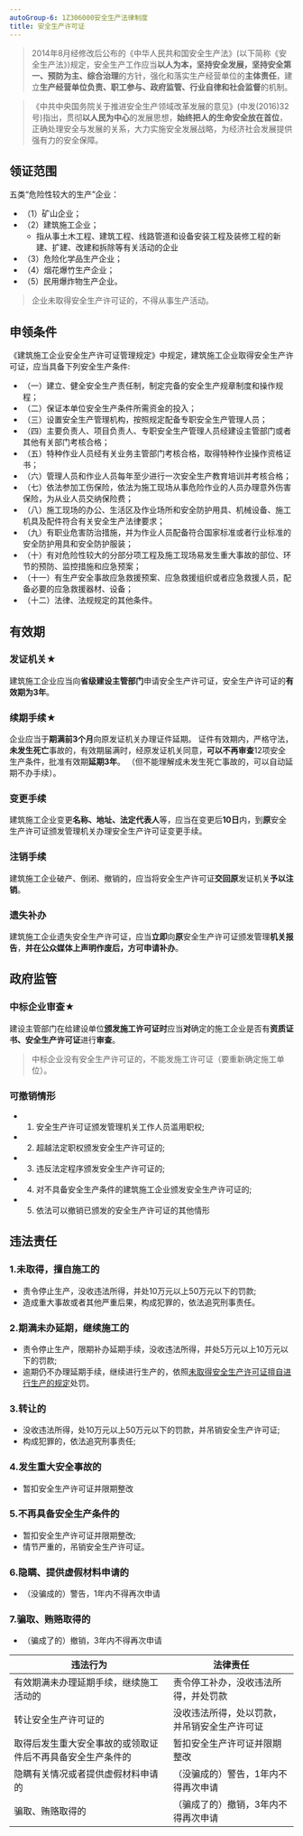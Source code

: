 ```yaml
---
autoGroup-6: 1Z306000安全生产法律制度
title: 安全生产许可证
---
```

> 2014年8月经修改后公布的《中华人民共和国安全生产法》(以下简称《安全生产法》)规定，安全生产工作应当**以人为本，坚持安全发展，坚持安全第一、预防为主、综合治理**的方针，强化和落实生产经营单位的**主体责任**，建立**生产经营单位负责、职工参与、政府监管、行业自律和社会监督**的机制。

> 《中共中央国务院关于推进安全生产领域改革发展的意见》(中发(2016)32号)指出，贯彻**以人民为中心**的发展思想，**始终把人的生命安全放在首位**，正确处理安全与发展的关系，大力实施安全发展战略，为经济社会发展提供强有力的安全保障。

## 领证范围
五类“危险性较大的生产”企业：
- （1）矿山企业；
- （2）建筑施工企业；
    - 指从事土木工程、建筑工程、线路管道和设备安装工程及装修工程的新建、扩建、改建和拆除等有关活动的企业
- （3）危险化学品生产企业；
- （4）烟花爆竹生产企业；
- （5）民用爆炸物生产企业。
> 企业未取得安全生产许可证的，不得从事生产活动。

## 申领条件
《建筑施工企业安全生产许可证管理规定》中规定，建筑施工企业取得安全生产许可证，应当具备下列安全生产条件:
- （一）建立、健全安全生产责任制，制定完备的安全生产规章制度和操作规程；
- （二）保证本单位安全生产条件所需资金的投入；
- （三）设置安全生产管理机构，按照规定配备专职安全生产管理人员；
- （四）主要负责人、项目负责人、专职安全生产管理人员经建设主管部门或者其他有关部门考核合格；
- （五）特种作业人员经有关业务主管部门考核合格，取得特种作业操作资格证书；
- （六）管理人员和作业人员每年至少进行一次安全生产教育培训并考核合格；
- （七）依法参加工伤保险，依法为施工现场从事危险作业的人员办理意外伤害保险，为从业人员交纳保险费；
- （八）施工现场的办公、生活区及作业场所和安全防护用具、机械设备、施工机具及配件符合有关安全生产法律要求；
- （九）有职业危害防治措施，并为作业人员配备符合国家标准或者行业标准的安全防护用具和安全防护服装；
- （十）有对危险性较大的分部分项工程及施工现场易发生重大事故的部位、环节的预防、监控措施和应急预案；
- （十一）有生产安全事故应急救援预案、应急救援组织或者应急救援人员，配备必要的应急救援器材、设备；
- （十二）法律、法规规定的其他条件。

## 有效期
### 发证机关★
建筑施工企业应当向**省级建设主管部门**申请安全生产许可证，安全生产许可证的**有效期为3年**。

### 续期手续★
企业应当于**期满前3个月**向原发证机关办理证件延期。
证件有效期内，严格守法，**未发生死亡**事故的，有效期届满时，经原发证机关同意，**可以不再审查**12项安全生产条件，批准有效期**延期3年**。
（但不能理解成未发生死亡事故的，可以自动延期不办手续）。

### 变更手续
建筑施工企业变更**名称、地址、法定代表人**等，应当在变更后**10日**内，到**原**安全生产许可证颁发管理机关办理安全生产许可证变更手续。

### 注销手续
建筑施工企业破产、倒闭、撤销的，应当将安全生产许可证**交回原**发证机关**予以注销**。

### 遗失补办
建筑施工企业遗失安全生产许可证，应当**立即**向**原**安全生产许可证颁发管理**机关报告**，**并在公众媒体上声明作废后，方可申请补办**。

## 政府监管
### 中标企业审查★
建设主管部门在给建设单位**颁发施工许可证时**应当**对**确定的施工企业是否有**资质证书、安全生产许可证**进行**审查**。

> 中标企业没有安全生产许可证的，不能发施工许可证（要重新确定施工单位）。

### 可撤销情形
- 1. 安全生产许可证颁发管理机关工作人员滥用职权;
- 2. 超越法定职权颁发安全生产许可证的; 
- 3. 违反法定程序颁发安全生产许可证的; 
- 4. 对不具备安全生产条件的建筑施工企业颁发安全生产许可证的; 
- 5. 依法可以撤销已颁发的安全生产许可证的其他情形

## 违法责任
### 1.未取得，擅自施工的
- 责令停止生产，没收违法所得，并处10万元以上50万元以下的罚款;
- 造成重大事故或者其他严重后果，构成犯罪的，依法追究刑事责任。

### 2.期满未办延期，继续施工的
- 责令停止生产，限期补办延期手续，没收违法所得，并处5万元以上10万元以下的罚款;
- 逾期仍不办理延期手续，继续进行生产的，依照[未取得安全生产许可证擅自进行生产的规定](#未取得安全生产许可证擅自施工的)处罚。

### 3.转让的
- 没收违法所得，处10万元以上50万元以下的罚款，并吊销安全生产许可证;
- 构成犯罪的，依法追究刑事责任;

### 4.发生重大安全事故的
- 暂扣安全生产许可证并限期整改

### 5.不再具备安全生产条件的
- 暂扣安全生产许可证并限期整改;
- 情节严重的，吊销安全生产许可证。

### 6.隐瞒、提供虚假材料申请的
- （没骗成的）警告，1年内不得再次申请

### 7.骗取、贿赂取得的
- （骗成了的）撤销，3年内不得再次申请

| 违法行为 | 法律责任 | 
|---|---|
有效期满未办理延期手续，继续施工活动的	 |  责令停工补办，没收违法所得，并处罚款
转让安全生产许可证的                   | 没收违法所得，处以罚款，并吊销安全生产许可证
取得后发生重大安全事故的或领取证件后不再具备安全生产条件的   | 	暂扣安全生产许可证并限期整改
隐瞒有关情况或者提供虚假材料申请的 	    | （没骗成的）警告，1年内不得再次申请
骗取、贿赂取得的	                 | （骗成了的）撤销，3年内不得再次申请
